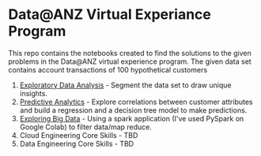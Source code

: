 # Data@ANZ Virtual Experiance Program
This repo contains the notebooks created to find the solutions to the given problems in the Data@ANZ virtual experience program. The given data set contains account transactions of 100 hypothetical customers 

1. [Exploratory Data Analysis](https://github.com/KIGet/Data-ANZ_VirtualExperiance/blob/main/1_EDA.ipynb)  - Segment the data set to draw unique insights.
2. [Predictive Analytics](https://github.com/KIGet/Data-ANZ_VirtualExperiance/blob/main/2_Predictive%20Analytics.ipynb) - Explore correlations between customer attributes and build a regression and a decision tree model to make predictions. 
3. [Exploring Big Data](https://github.com/KIGet/Data-ANZ_VirtualExperiance/blob/main/3_ExploreBigData.ipynb) - Using a spark application (I've used PySpark on Google Colab) to filter data/map reduce. 
4. Cloud Engineering Core Skills - TBD
5. Data Engineering Core Skills - TBD
